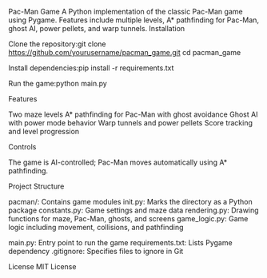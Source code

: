 Pac-Man Game
A Python implementation of the classic Pac-Man game using Pygame. Features include multiple levels, A* pathfinding for Pac-Man, ghost AI, power pellets, and warp tunnels.
Installation

Clone the repository:git clone https://github.com/yourusername/pacman_game.git
cd pacman_game


Install dependencies:pip install -r requirements.txt


Run the game:python main.py



Features

Two maze levels
A* pathfinding for Pac-Man with ghost avoidance
Ghost AI with power mode behavior
Warp tunnels and power pellets
Score tracking and level progression

Controls

The game is AI-controlled; Pac-Man moves automatically using A* pathfinding.

Project Structure

pacman/: Contains game modules
init.py: Marks the directory as a Python package
constants.py: Game settings and maze data
rendering.py: Drawing functions for maze, Pac-Man, ghosts, and screens
game_logic.py: Game logic including movement, collisions, and pathfinding


main.py: Entry point to run the game
requirements.txt: Lists Pygame dependency
.gitignore: Specifies files to ignore in Git

License
MIT License
